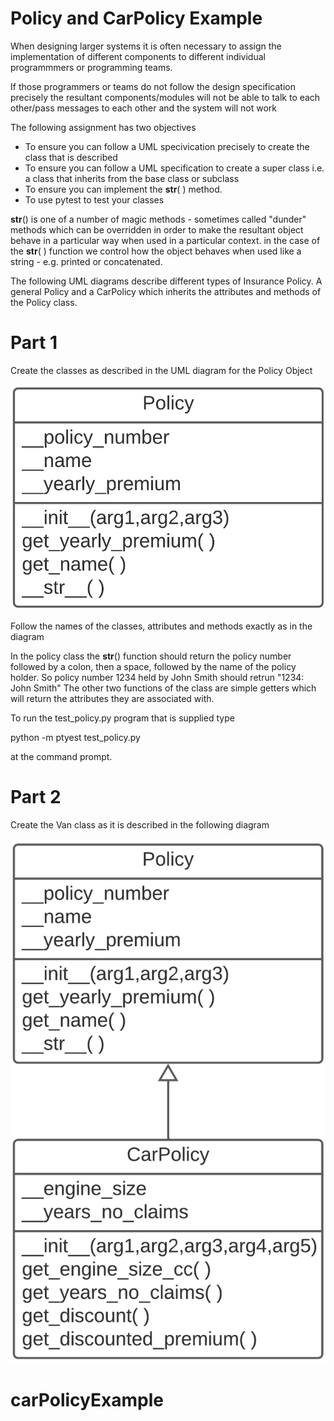 # Policy and CarPolicy Example

When designing larger systems it is often necessary to assign the implementation of different components to different individual programmmers or programming teams. 

If those programmers or teams do not follow the design specification precisely the resultant components/modules will not be able to talk to each other/pass messages to each other and the system will not work


The following assignment has two objectives
- To ensure you can follow a UML specivication precisely to create the class that is described
- To ensure you can follow a UML specification to create a super class i.e. a class that inherits from the base class or subclass
- To ensure you can implement the __str__( ) method.
- To use pytest to test your classes

__str__() is one of a number of magic methods - sometimes called "dunder" methods which can be overridden in order to make the resultant object behave in a particular way when used in a particular context.
in the case of the __str__( ) function we control how the object behaves when used like a string - e.g. printed or concatenated.

The following UML diagrams describe different types of Insurance Policy. A general Policy and a CarPolicy which inherits the attributes and methods of the Policy class.

# Part 1
Create the classes as described in the UML diagram for the Policy Object

![alt text](Policy.png)

Follow the names of the classes, attributes and methods exactly as in the diagram

In the policy class the __str__() function should return the policy number followed by a colon, then a space, followed by the name of the policy holder. So policy number 1234 held by John Smith should retrun "1234: John Smith"
The other two functions of the class are simple getters which will return the attributes they are associated with.

To run the test_policy.py program that is supplied type 

python -m ptyest test_policy.py

at the command prompt.

# Part 2
Create the Van class as it is described in the following diagram

![alt text](CarPolicy.png)
# carPolicyExample